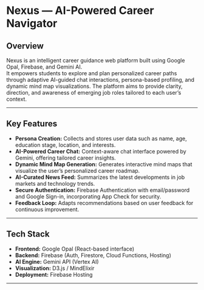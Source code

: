 # Nexus — AI-Powered Career Navigator

## Overview
Nexus is an intelligent career guidance web platform built using Google Opal, Firebase, and Gemini AI.  
It empowers students to explore and plan personalized career paths through adaptive AI-guided chat interactions, persona-based profiling, and dynamic mind map visualizations. The platform aims to provide clarity, direction, and awareness of emerging job roles tailored to each user’s context.

---

## Key Features
- **Persona Creation:** Collects and stores user data such as name, age, education stage, location, and interests.  
- **AI-Powered Career Chat:** Context-aware chat interface powered by Gemini, offering tailored career insights.  
- **Dynamic Mind Map Generation:** Generates interactive mind maps that visualize the user’s personalized career roadmap.  
- **AI-Curated News Feed:** Summarizes the latest developments in job markets and technology trends.  
- **Secure Authentication:** Firebase Authentication with email/password and Google Sign-in, incorporating App Check for security.  
- **Feedback Loop:** Adapts recommendations based on user feedback for continuous improvement.

---

## Tech Stack
- **Frontend:** Google Opal (React-based interface)  
- **Backend:** Firebase (Auth, Firestore, Cloud Functions, Hosting)  
- **AI Engine:** Gemini API (Vertex AI)  
- **Visualization:** D3.js / MindElixir  
- **Deployment:** Firebase Hosting

---
